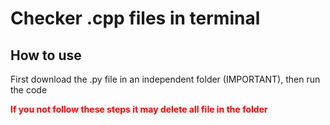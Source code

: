 # Checker .cpp files in terminal
## How to use
First download the .py file in an independent folder (IMPORTANT), then run the code
</br><b><p style="color:red">If you not follow these steps it may delete all file in the folder</p></b>
